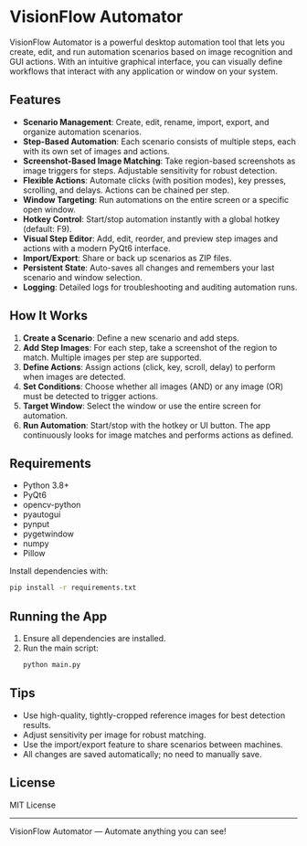 # VisionFlow Automator

VisionFlow Automator is a powerful desktop automation tool that lets you create, edit, and run automation scenarios based on image recognition and GUI actions. With an intuitive graphical interface, you can visually define workflows that interact with any application or window on your system.

## Features

- **Scenario Management**: Create, edit, rename, import, export, and organize automation scenarios.
- **Step-Based Automation**: Each scenario consists of multiple steps, each with its own set of images and actions.
- **Screenshot-Based Image Matching**: Take region-based screenshots as image triggers for steps. Adjustable sensitivity for robust detection.
- **Flexible Actions**: Automate clicks (with position modes), key presses, scrolling, and delays. Actions can be chained per step.
- **Window Targeting**: Run automations on the entire screen or a specific open window.
- **Hotkey Control**: Start/stop automation instantly with a global hotkey (default: F9).
- **Visual Step Editor**: Add, edit, reorder, and preview step images and actions with a modern PyQt6 interface.
- **Import/Export**: Share or back up scenarios as ZIP files.
- **Persistent State**: Auto-saves all changes and remembers your last scenario and window selection.
- **Logging**: Detailed logs for troubleshooting and auditing automation runs.

## How It Works

1. **Create a Scenario**: Define a new scenario and add steps.
2. **Add Step Images**: For each step, take a screenshot of the region to match. Multiple images per step are supported.
3. **Define Actions**: Assign actions (click, key, scroll, delay) to perform when images are detected.
4. **Set Conditions**: Choose whether all images (AND) or any image (OR) must be detected to trigger actions.
5. **Target Window**: Select the window or use the entire screen for automation.
6. **Run Automation**: Start/stop with the hotkey or UI button. The app continuously looks for image matches and performs actions as defined.

## Requirements

- Python 3.8+
- PyQt6
- opencv-python
- pyautogui
- pynput
- pygetwindow
- numpy
- Pillow

Install dependencies with:
```bash
pip install -r requirements.txt
```

## Running the App

1. Ensure all dependencies are installed.
2. Run the main script:
   ```bash
   python main.py
   ```

## Tips
- Use high-quality, tightly-cropped reference images for best detection results.
- Adjust sensitivity per image for robust matching.
- Use the import/export feature to share scenarios between machines.
- All changes are saved automatically; no need to manually save.

## License
MIT License

---

VisionFlow Automator — Automate anything you can see!